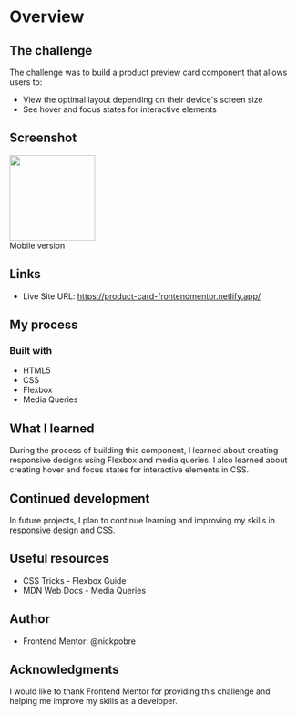 # Overview

## The challenge

The challenge was to build a product preview card component that allows users to:

- View the optimal layout depending on their device's screen size
- See hover and focus states for interactive elements

## Screenshot

<img src="https://i.pinimg.com/564x/57/b9/f3/57b9f37c53676b2b639a7b1d1a86588e.jpg" width="150px" height="auto">
<figcaption>Mobile version</figcaption>


## Links

- Live Site URL: https://product-card-frontendmentor.netlify.app/

## My process

### Built with

- HTML5
- CSS
- Flexbox
- Media Queries

## What I learned

During the process of building this component, I learned about creating responsive designs using Flexbox and media queries. I also learned about creating hover and focus states for interactive elements in CSS.

## Continued development

In future projects, I plan to continue learning and improving my skills in responsive design and CSS.

## Useful resources

- CSS Tricks - Flexbox Guide
- MDN Web Docs - Media Queries

## Author

- Frontend Mentor: @nickpobre 

## Acknowledgments

I would like to thank Frontend Mentor for providing this challenge and helping me improve my skills as a developer.
